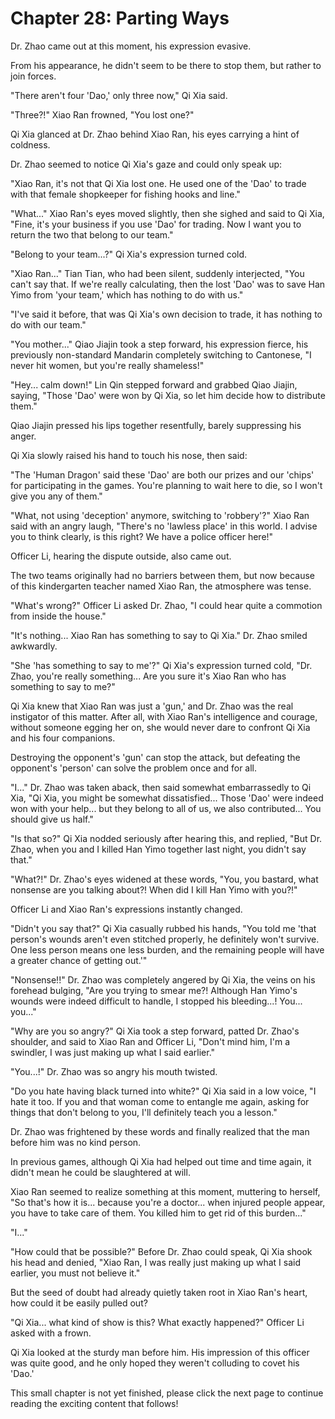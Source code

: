 ﻿# Chapter 28: Parting Ways

Dr. Zhao came out at this moment, his expression evasive.

From his appearance, he didn't seem to be there to stop them, but rather to join forces.

"There aren't four 'Dao,' only three now," Qi Xia said.

"Three?!" Xiao Ran frowned, "You lost one?"

Qi Xia glanced at Dr. Zhao behind Xiao Ran, his eyes carrying a hint of coldness.

Dr. Zhao seemed to notice Qi Xia's gaze and could only speak up:

"Xiao Ran, it's not that Qi Xia lost one. He used one of the 'Dao' to trade with that female shopkeeper for fishing hooks and line."

"What..." Xiao Ran's eyes moved slightly, then she sighed and said to Qi Xia, "Fine, it's your business if you use 'Dao' for trading. Now I want you to return the two that belong to our team."

"Belong to your team...?" Qi Xia's expression turned cold.

"Xiao Ran..." Tian Tian, who had been silent, suddenly interjected, "You can't say that. If we're really calculating, then the lost 'Dao' was to save Han Yimo from 'your team,' which has nothing to do with us."

"I've said it before, that was Qi Xia's own decision to trade, it has nothing to do with our team."

"You mother..." Qiao Jiajin took a step forward, his expression fierce, his previously non-standard Mandarin completely switching to Cantonese, "I never hit women, but you're really shameless!"

"Hey... calm down!" Lin Qin stepped forward and grabbed Qiao Jiajin, saying, "Those 'Dao' were won by Qi Xia, so let him decide how to distribute them."

Qiao Jiajin pressed his lips together resentfully, barely suppressing his anger.

Qi Xia slowly raised his hand to touch his nose, then said:

"The 'Human Dragon' said these 'Dao' are both our prizes and our 'chips' for participating in the games. You're planning to wait here to die, so I won't give you any of them."

"What, not using 'deception' anymore, switching to 'robbery'?" Xiao Ran said with an angry laugh, "There's no 'lawless place' in this world. I advise you to think clearly, is this right? We have a police officer here!"

Officer Li, hearing the dispute outside, also came out.

The two teams originally had no barriers between them, but now because of this kindergarten teacher named Xiao Ran, the atmosphere was tense.

"What's wrong?" Officer Li asked Dr. Zhao, "I could hear quite a commotion from inside the house."

"It's nothing... Xiao Ran has something to say to Qi Xia." Dr. Zhao smiled awkwardly.

"She 'has something to say to me'?" Qi Xia's expression turned cold, "Dr. Zhao, you're really something... Are you sure it's Xiao Ran who has something to say to me?"

Qi Xia knew that Xiao Ran was just a 'gun,' and Dr. Zhao was the real instigator of this matter. After all, with Xiao Ran's intelligence and courage, without someone egging her on, she would never dare to confront Qi Xia and his four companions.

Destroying the opponent's 'gun' can stop the attack, but defeating the opponent's 'person' can solve the problem once and for all.

"I..." Dr. Zhao was taken aback, then said somewhat embarrassedly to Qi Xia, "Qi Xia, you might be somewhat dissatisfied... Those 'Dao' were indeed won with your help... but they belong to all of us, we also contributed... You should give us half."

"Is that so?" Qi Xia nodded seriously after hearing this, and replied, "But Dr. Zhao, when you and I killed Han Yimo together last night, you didn't say that."

"What?!" Dr. Zhao's eyes widened at these words, "You, you bastard, what nonsense are you talking about?! When did I kill Han Yimo with you?!"

Officer Li and Xiao Ran's expressions instantly changed.

"Didn't you say that?" Qi Xia casually rubbed his hands, "You told me 'that person's wounds aren't even stitched properly, he definitely won't survive. One less person means one less burden, and the remaining people will have a greater chance of getting out.'"

"Nonsense!!" Dr. Zhao was completely angered by Qi Xia, the veins on his forehead bulging, "Are you trying to smear me?! Although Han Yimo's wounds were indeed difficult to handle, I stopped his bleeding...! You... you..."

"Why are you so angry?" Qi Xia took a step forward, patted Dr. Zhao's shoulder, and said to Xiao Ran and Officer Li, "Don't mind him, I'm a swindler, I was just making up what I said earlier."

"You...!" Dr. Zhao was so angry his mouth twisted.

"Do you hate having black turned into white?" Qi Xia said in a low voice, "I hate it too. If you and that woman come to entangle me again, asking for things that don't belong to you, I'll definitely teach you a lesson."

Dr. Zhao was frightened by these words and finally realized that the man before him was no kind person.

In previous games, although Qi Xia had helped out time and time again, it didn't mean he could be slaughtered at will.

Xiao Ran seemed to realize something at this moment, muttering to herself, "So that's how it is... because you're a doctor... when injured people appear, you have to take care of them. You killed him to get rid of this burden..."

"I..."

"How could that be possible?" Before Dr. Zhao could speak, Qi Xia shook his head and denied, "Xiao Ran, I was really just making up what I said earlier, you must not believe it."

But the seed of doubt had already quietly taken root in Xiao Ran's heart, how could it be easily pulled out?

"Qi Xia... what kind of show is this? What exactly happened?" Officer Li asked with a frown.

Qi Xia looked at the sturdy man before him. His impression of this officer was quite good, and he only hoped they weren't colluding to covet his 'Dao.'

This small chapter is not yet finished, please click the next page to continue reading the exciting content that follows!
